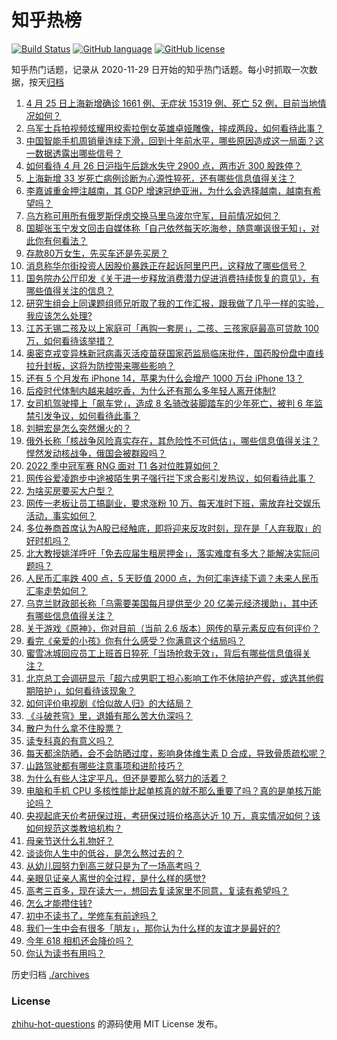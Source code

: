 # 知乎热榜
[![Build Status](https://github.com/ToWeLong/zhihu-hot-questions/workflows/CI/badge.svg)](https://github.com/ToWeLong/zhihu-hot-questions/actions)
[![GitHub language](https://img.shields.io/badge/language-golang-orange.svg)](https://golang.org/)
[![GitHub license](https://img.shields.io/github/license/ToWeLong/zhihu-hot-questions)](https://github.com/ToWeLong/zhihu-hot-questions/blob/main/LICENSE)

知乎热门话题，记录从 2020-11-29 日开始的知乎热门话题。每小时抓取一次数据，按天[归档](./archives)

<!-- BEGIN -->

1. [4 月 25 日上海新增确诊 1661 例、无症状 15319 例、死亡 52 例，目前当地情况如何？](https://www.zhihu.com/question/530047960)
1. [乌军士兵拍视频炫耀用绞索拉倒女英雄卓娅雕像，摔成两段，如何看待此事？](https://www.zhihu.com/question/529712206)
1. [中国智能手机周销量连续下滑，回到十年前水平，哪些原因造成这一局面？这一数据透露出哪些信号？](https://www.zhihu.com/question/530064963)
1. [如何看待  4 月 26 日沪指午后跳水失守 2900 点，两市近 300 股跌停？](https://www.zhihu.com/question/530074401)
1. [上海新增 33 岁死亡病例诊断为心源性猝死，还有哪些信息值得关注？](https://www.zhihu.com/question/530066454)
1. [李嘉诚重金押注越南，其 GDP 增速冠绝亚洲，为什么会选择越南，越南有希望吗？](https://www.zhihu.com/question/530004803)
1. [乌方称可用所有俄罗斯俘虏交换马里乌波尔守军，目前情况如何？](https://www.zhihu.com/question/529875700)
1. [国脚张玉宁发文回击自媒体称「自己依然每天吃海参，随意嘲讽很无知」，对此你有何看法？](https://www.zhihu.com/question/530086062)
1. [存款80万女生，先买车还是先买房？](https://www.zhihu.com/question/529875674)
1. [消息称华尔街投资人因股价暴跌正在起诉阿里巴巴，这释放了哪些信号？](https://www.zhihu.com/question/530087383)
1. [国务院办公厅印发《关于进一步释放消费潜力促进消费持续恢复的意见》，有哪些值得关注的信息？](https://www.zhihu.com/question/529957696)
1. [研究生组会上同课题组师兄听取了我的工作汇报，跟我做了几乎一样的实验，我应该怎么处理?](https://www.zhihu.com/question/524078167)
1. [江苏无锡二孩及以上家庭可「再购一套房」，二孩、三孩家庭最高可贷款 100 万，如何看待该举措？](https://www.zhihu.com/question/530085028)
1. [奥密克戎变异株新冠病毒灭活疫苗获国家药监局临床批件，国药股份盘中直线拉升封板，这将为防控带来哪些影响？](https://www.zhihu.com/question/530099333)
1. [还有 5 个月发布 iPhone 14，苹果为什么会增产 1000 万台 iPhone 13？](https://www.zhihu.com/question/529880935)
1. [后疫时代体制内越来越吃香，为什么还有那么多年轻人离开体制?](https://www.zhihu.com/question/526464015)
1. [女司机驾驶撞上「飙车党」，造成 8 名骑改装脚踏车的少年死亡，被判 6 年监禁引发争议，如何看待此事？](https://www.zhihu.com/question/529919420)
1. [刘畊宏是怎么突然爆火的？](https://www.zhihu.com/question/529433065)
1. [俄外长称「核战争风险真实存在，其危险性不可低估」，哪些信息值得关注？悍然发动核战争，俄国会被群殴吗？](https://www.zhihu.com/question/530064234)
1. [2022 季中冠军赛 RNG 面对 T1 各对位胜算如何？](https://www.zhihu.com/question/529731672)
1. [网传谷爱凌跑步中途被陌生男子强行拦下求合影引发热议，如何看待此事？](https://www.zhihu.com/question/529994798)
1. [为啥买房要买大户型？](https://www.zhihu.com/question/467557630)
1. [网传一老板让员工搞副业，要求涨粉 10 万、每天准时下班，需放弃社交娱乐活动，事实如何？](https://www.zhihu.com/question/530108304)
1. [多位券商首席认为A股已经触底，即将迎来反攻时刻，现在是「人弃我取」的好时机吗？](https://www.zhihu.com/question/530056276)
1. [北大教授姚洋呼吁「免去应届生租房押金」，落实难度有多大？能解决实际问题吗？](https://www.zhihu.com/question/530075048)
1. [人民币汇率跌 400 点，5 天贬值 2000 点，为何汇率连续下调？未来人民币汇率走势如何？](https://www.zhihu.com/question/529913304)
1. [乌克兰财政部长称「乌需要美国每月提供至少 20 亿美元经济援助」，其中还有哪些信息值得关注？](https://www.zhihu.com/question/530082309)
1. [关于游戏《原神》，你对目前（当前 2.6 版本）网传的草元素反应有何评价？](https://www.zhihu.com/question/529827885)
1. [看完《亲爱的小孩》你有什么感受？你满意这个结局吗？](https://www.zhihu.com/question/529791101)
1. [蜜雪冰城回应员工上班首日猝死「当场抢救无效」，背后有哪些信息值得关注？](https://www.zhihu.com/question/530063723)
1. [北京总工会调研显示「超六成男职工担心影响工作不休陪护产假，或选其他假期陪护」，如何看待该现象？](https://www.zhihu.com/question/529948382)
1. [如何评价电视剧《恰似故人归》的大结局？](https://www.zhihu.com/question/529982952)
1. [《斗破苍穹》里，退婚有那么苦大仇深吗？](https://www.zhihu.com/question/529534726)
1. [散户为什么拿不住股票？](https://www.zhihu.com/question/508829439)
1. [读专科真的有意义吗？](https://www.zhihu.com/question/530051182)
1. [每天都涂防晒，会不会防晒过度，影响身体维生素 D 合成，导致骨质疏松呢？](https://www.zhihu.com/question/529871750)
1. [山路驾驶都有哪些注意事项和进阶技巧？](https://www.zhihu.com/question/56025019)
1. [为什么有些人注定平凡，但还是要那么努力的活着？](https://www.zhihu.com/question/529506509)
1. [电脑和手机 CPU 多核性能比起单核真的就不那么重要了吗？真的是单核万能论吗？](https://www.zhihu.com/question/529482894)
1. [央视起底天价考研保过班，考研保过班价格高达近 10 万，真实情况如何？该如何规范这类教培机构？](https://www.zhihu.com/question/530096225)
1. [母亲节送什么礼物好？](https://www.zhihu.com/question/275592869)
1. [谈谈你人生中的低谷，是怎么熬过去的？](https://www.zhihu.com/question/529452795)
1. [从幼儿园努力到高三就只是为了一场高考吗？](https://www.zhihu.com/question/529929554)
1. [亲眼见证亲人离世的全过程，是什么样的感觉?](https://www.zhihu.com/question/332726988)
1. [高考三百多，现在读大一，想回去复读家里不同意，复读有希望吗？](https://www.zhihu.com/question/530001052)
1. [怎么才能攒住钱?](https://www.zhihu.com/question/527775707)
1. [初中不读书了，学修车有前途吗？](https://www.zhihu.com/question/529215610)
1. [我们一生中会有很多「朋友」，那你认为什么样的友谊才是最好的?](https://www.zhihu.com/question/530070909)
1. [今年 618 相机还会降价吗？](https://www.zhihu.com/question/528988337)
1. [你认为读书有用吗？](https://www.zhihu.com/question/528631033)

<!-- END -->

历史归档 [./archives](./archives)


### License
[zhihu-hot-questions](https://github.com/towelong/zhihu-hot-questions) 的源码使用 MIT License 发布。